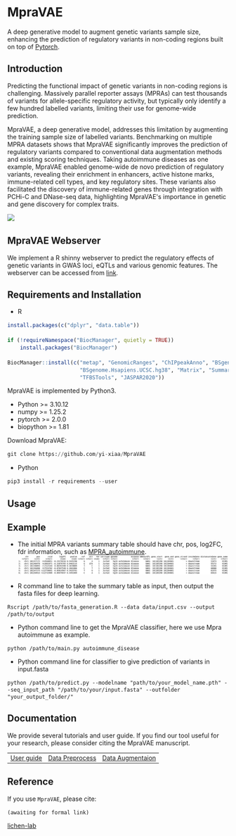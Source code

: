 # MpraVAE
A deep generative model to augment genetic variants sample size, enhancing the prediction of regulatory variants in non-coding regions built on top of [Pytorch](https://pytorch.org/).

## Introduction
Predicting the functional impact of genetic variants in non-coding regions is challenging. Massively parallel reporter assays (MPRAs) can test thousands of variants for allele-specific regulatory activity, but typically only identify a few hundred labelled variants, limiting their use for genome-wide prediction. 

MpraVAE, a deep generative model, addresses this limitation by augmenting the training sample size of labelled variants. Benchmarking on multiple MPRA datasets shows that MpraVAE significantly improves the prediction of regulatory variants compared to conventional data augmentation methods and existing scoring techniques. Taking autoimmune diseases as one example, MpraVAE enabled genome-wide de novo prediction of regulatory variants, revealing their enrichment in enhancers, active histone marks, immune-related cell types, and key regulatory sites. These variants also facilitated the discovery of immune-related genes through integration with PCHi-C and DNase-seq data, highlighting MpraVAE's importance in genetic and gene discovery for complex traits.

![](https://github.com/yi-xiaa/MpraVAE/blob/main/doc/Figure1.png)

## MpraVAE Webserver
We implement a R shinny webserver to predict the regulatory effects of genetic variants in GWAS loci, eQTLs and various genomic features. The webserver can be accessed from [link](https://mpravae.rc.ufl.edu/).

## Requirements and Installation

- R
```R
install.packages(c("dplyr", "data.table"))

if (!requireNamespace("BiocManager", quietly = TRUE))
    install.packages("BiocManager")

BiocManager::install(c("metap", "GenomicRanges", "ChIPpeakAnno", "BSgenome.Hsapiens.UCSC.hg19", 
                       "BSgenome.Hsapiens.UCSC.hg38", "Matrix", "SummarizedExperiment", 
                       "TFBSTools", "JASPAR2020"))
```

MpraVAE is implemented by Python3.
- Python >= 3.10.12
- numpy >= 1.25.2
- pytorch >= 2.0.0
- biopython >= 1.81

Download MpraVAE:
```Python
git clone https://github.com/yi-xiaa/MpraVAE
```

- Python
```Python
pip3 install -r requirements --user
```


## Usage

## Example
- The initial MPRA variants summary table should have chr, pos, log2FC, fdr information, such as [MPRA_autoimmune](https://github.com/yi-xiaa/MpraVAE/blob/main/data/Prioritization%20of%20autoimmune%20disease-associated%20genetic%20variants%20that%20perturb%20regulatory%20element%20activity%20in%20T%20cells(preprocessed).csv).
![](https://github.com/yi-xiaa/MpraVAE/blob/main/doc/pic1.png)

- R command line to take the summary table as input, then output the fasta files for deep learning.
```command
Rscript /path/to/fasta_generation.R --data data/input.csv --output /path/to/output
```

- Python command line to get the MpraVAE classifier, here we use Mpra autoimmune as example.
```command
python /path/to/main.py autoimmune_disease
```

- Python command line for classifier to give prediction of variants in input.fasta
```command
python /path/to/predict.py --modelname "path/to/your_model_name.pth" --seq_input_path "/path/to/your/input.fasta" --outfolder "your_output_folder/"
```

## Documentation
We provide several tutorials and user guide. If you find our tool useful for your research, please consider citing the MpraVAE manuscript.

<table>
  <tr>
    <td><a href="URL_TO_USER_GUIDE">User guide</a></td>
    <td><a href="URL_TO_PBMCS_TUTORIAL">Data Preprocess</a></td>
    <td><a href="URL_TO_GRN_BENCHMARK">Data Augmentaion</a></td>
  </tr>
</table>

## Reference
If you use `MpraVAE`, please cite:

    (awaiting for formal link)



[lichen-lab](https://github.com/lichen-lab "https://github.com/lichen-lab")